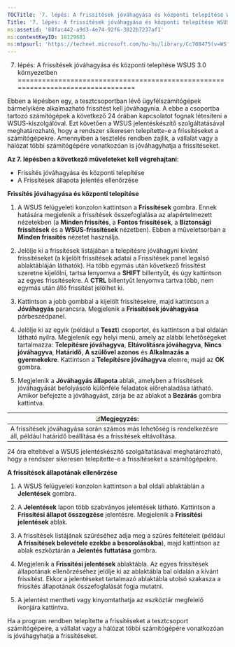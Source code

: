 ```yaml
---
TOCTitle: '7. lépés: A frissítések jóváhagyása és központi telepítése WSUS 3.0 környezetben'
Title: '7. lépés: A frissítések jóváhagyása és központi telepítése WSUS 3.0 környezetben'
ms:assetid: '88fac442-a9d3-4e74-92f6-3822b7237af1'
ms:contentKeyID: 18129681
ms:mtpsurl: 'https://technet.microsoft.com/hu-hu/library/Cc708475(v=WS.10)'
---
```


7. lépés: A frissítések jóváhagyása és központi telepítése WSUS 3.0 környezetben
================================================================================

Ebben a lépésben egy, a tesztcsoportban lévő ügyfélszámítógépek bármelyikére alkalmazható frissítést kell jóváhagynia. A ebbe a csoportba tartozó számítógépek a következő 24 órában kapcsolatot fognak létesíteni a WSUS-kiszolgálóval. Ezt követően a WSUS jelentéskészítő szolgáltatásával meghatározható, hogy a rendszer sikeresen telepítette-e a frissítéseket a számítógépekre. Amennyiben a tesztelés rendben zajlik, a vállalat vagy a hálózat többi számítógépére vonatkozóan is jóváhagyhatja a frissítéseket.

**Az 7. lépésben a következő műveleteket kell végrehajtani**:

-   Frissítés jóváhagyása és központi telepítése
-   A Frissítések állapota jelentés ellenőrzése

**Frissítés jóváhagyása és központi telepítése**
1.  A WSUS felügyeleti konzolon kattintson a **Frissítések** gombra. Ennek hatására megjelenik a frissítések összefoglalása az alapértelmezett nézetekben (a **Minden frissítés**, a **Fontos frissítések**, a **Biztonsági frissítések** és a **WSUS-frissítések** nézetben). Ebben a műveletsorban a **Minden frissítés** nézetet használja.

2.  Jelölje ki a frissítések listájában a telepítésre jóváhagyni kívánt frissítéseket (a kijelölt frissítések adatai a Frissítések panel legalsó ablaktábláján láthatók). Ha több egymás után következő frissítést szeretne kijelölni, tartsa lenyomva a **SHIFT** billentyűt, és úgy kattintson az egyes frissítésekre. A **CTRL** billentyűt lenyomva tartva több, nem egymás után álló frissítést jelölhet ki.

3.  Kattintson a jobb gombbal a kijelölt frissítésekre, majd kattintson a **Jóváhagyás** parancsra. Megjelenik a **Frissítések jóváhagyása** párbeszédpanel.

4.  Jelölje ki az egyik (például a **Teszt**) csoportot, és kattintson a bal oldalán látható nyílra. Megjelenik egy helyi menü, amely az alábbi lehetőségeket tartalmazza: **Telepítésre jóváhagyva**, **Eltávolításra jóváhagyva**, **Nincs jóváhagyva**, **Határidő**, **A szülővel azonos** és **Alkalmazás a gyermekekre**. Kattintson a **Telepítésre jóváhagyva** elemre, majd az **OK** gombra.

5.  Megjelenik a **Jóváhagyás állapota** ablak, amelyben a frissítések jóváhagyását befolyásoló különféle feladatok előrehaladása látható. Amikor befejezte a jóváhagyást, zárja be az ablakot a **Bezárás** gombra kattintva.

| ![](images/Cc708475.note(WS.10).gif)Megjegyzés:                                                          |
|---------------------------------------------------------------------------------------------------------------------------------------|
| A frissítések jóváhagyása során számos más lehetőség is rendelkezésre áll, például határidő beállítása és a frissítések eltávolítása. |

24 óra elteltével a WSUS jelentéskészítő szolgáltatásával meghatározható, hogy a rendszer sikeresen telepítette-e a frissítéseket a számítógépekre.

**A frissítések állapotának ellenőrzése**
1.  A WSUS felügyeleti konzolon kattintson a bal oldali ablaktáblán a **Jelentések** gombra.

2.  A **Jelentések** lapon több szabványos jelentések látható. Kattintson a **Frissítési állapot összegzése** jelentésre. Megjelenik a **Frissítési jelentések** ablak.

3.  A frissítések listájának szűréséhez adja meg a szűrés feltételeit (például **A frissítések belevétele ezekbe a besorolásokba**), majd kattintson az ablak eszköztárán a **Jelentés futtatása** gombra.

4.  Megjelenik a **Frissítési jelentések** ablaktábla. Az egyes frissítések állapotának ellenőrzéséhez jelölje ki az ablaktábla bal oldalán a kívánt frissítést. Ekkor a jelentéseket tartalmazó ablaktábla utolsó szakasza a frissítés állapotának összefoglalását fogja mutatni.

5.  A jelentést mentheti vagy kinyomtathatja az eszköztár megfelelő ikonjára kattintva.

Ha a program rendben telepítette a frissítéseket a tesztcsoport számítógépeire, a vállalat vagy a hálózat többi számítógépére vonatkozóan is jóváhagyhatja a frissítéseket.
